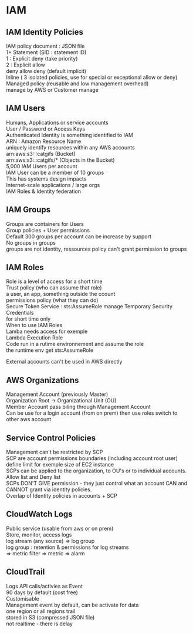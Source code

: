 # IAM  
  
## IAM Identity Policies  
  
IAM policy document : JSON file  
1+ Statement (SID : statement ID)  
1 : Explicit deny (take priority)  
2 : Explicit allow    
deny allow deny (default implicit)  
Inline ( 3 isolated policies, use for special or exceptional allow or deny)  
Managed policy (reusable and low management overhead)  
	manage by AWS or Customer manage  
  
## IAM Users  
  
Humans, Applications or service accounts  
User / Password or Access Keys  
Authenticated Identity is something identified to IAM  
ARN : Amazon Resource Name  
	uniquely identify resources within any AWS accounts  
arn:aws:s3:::catgifs (Bucket)  
arn:aws:s3:::catgifs/* (Objects in the Bucket)  
5,000 IAM Users per account  
IAM User can be a member of 10 groups  
This has systems design impacts  
Internet-scale applications / large orgs  
IAM Roles & Identity federation  
  
## IAM Groups  
  
Groups are containers for Users  
Group policies + User permissions  
Default 300 groups per account can be increase by support  
No groups in groups  
groups are not identity, ressources policy can't grant permission to groups  
  
## IAM Roles  
  
Role is a level of access for a short time  
Trust policy (who can assume that role)  
	a user, an app, something outside the ccount  
permissions policy (what they can do)  
Secure Token Service : sts:AssumeRole manage Temporary Security Credentials  
	for short time only  
When to use IAM Roles  
	Lamba needs access for exemple  
	Lambda Execution Role   
	Code run in a rutime environnement and assume the role  
	the runtime env get sts:AssumeRole  
  
External accounts can't be used in AWS directly  
  
## AWS Organizations  
  
Management Account (previously Master)  
Organization Root -> Organizational Unit (OU)  
Member Account pass biling through Management Account  
Can be use for a login account (from on prem) then use roles switch to other aws account  
  
## Service Control Policies  
  
Management can't be restricted by SCP  
SCP are account permissions boundaries (including account root user)  
define limit for exemple size of EC2 instance  
SCPs can be applied to the organization, to OU's or to individual accounts.  
Allow list and Deny list  
SCPs DON'T GIVE permission - they just control what an account CAN and CANNOT grant via identity policies.  
Overlap of Identity policies in accounts + SCP  
  
## CloudWatch Logs  
  
Public service (usable from aws or on prem)  
Store, monitor, access logs  
log stream (any source) => log group  
log group : retention & permissions for log streams  
	=> metric filter => metric => alarm  
  
## CloudTrail  
  
Logs API calls/activies as Event  
90 days by default (cost free)  
Customisable  
Management event by default, can be activate for data  
one region or all regions trail  
stored in S3 (compressed JSON file)  
not realtime - there is delay  
